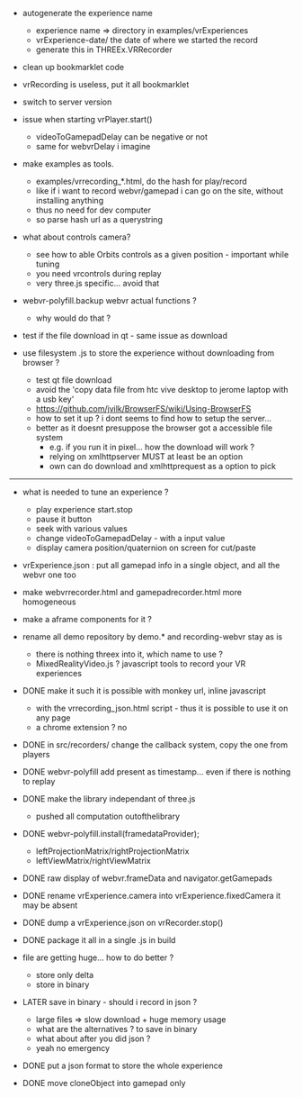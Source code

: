 - autogenerate the experience name
  - experience name => directory in examples/vrExperiences
  - vrExperience-date/ the date of where we started the record
  - generate this in THREEx.VRRecorder
- clean up bookmarklet code
- vrRecording is useless, put it all bookmarklet  


- switch to server version

- issue when starting vrPlayer.start()
  - videoToGamepadDelay can be negative or not
  - same for webvrDelay i imagine

- make examples as tools.
  - examples/vrrecording_*.html, do the hash for play/record
  - like if i want to record webvr/gamepad i can go on the site, without installing anything
  - thus no need for dev computer
  - so parse hash url as a querystring

- what about controls camera?
  - see how to able Orbits controls as a given position - important while tuning
  - you need vrcontrols during replay
  - very three.js specific... avoid that
- webvr-polyfill.backup webvr actual functions ?
  - why would do that ?


- test if the file download in qt - same issue as download
- use filesystem .js to store the experience without downloading from browser ?
  - test qt file download
  - avoid the 'copy data file from htc vive desktop to jerome laptop with a usb key'
  - https://github.com/jvilk/BrowserFS/wiki/Using-BrowserFS 
  - how to set it up ? i dont seems to find how to setup the server...
  - better as it doesnt presuppose the browser got a accessible file system
    - e.g. if you run it in pixel... how the download will work ?
    - relying on xmlhttpserver MUST at least be an option
    - own can do download and xmlhttprequest as a option to pick

----------------

- what is needed to tune an experience ?
  - play experience start.stop
  - pause it button
  - seek with various values
  - change videoToGamepadDelay - with a input value
  - display camera position/quaternion on screen for cut/paste
- vrExperience.json : put all gamepad info in a single object, and all the webvr one too
- make webvrrecorder.html and gamepadrecorder.html more homogeneous
- make a aframe components for it ?

- rename all demo repository by demo.* and recording-webvr stay as is
  - there is nothing threex into it, which name to use ?
  - MixedRealityVideo.js ? javascript tools to record your VR experiences

- DONE make it such it is possible with monkey url, inline javascript
  - with the vrrecording_json.html script - thus it is possible to use it on any page
  - a chrome extension ? no
- DONE in src/recorders/ change the callback system, copy the one from players
- DONE webvr-polyfill add present as timestamp... even if there is nothing to replay
- DONE make the library independant of three.js
  - pushed all computation outofthelibrary
- DONE webvr-polyfill.install(framedataProvider);
  - leftProjectionMatrix/rightProjectionMatrix
  - leftViewMatrix/rightViewMatrix
- DONE raw display of webvr.frameData and navigator.getGamepads
- DONE rename vrExperience.camera into vrExperience.fixedCamera it may be absent
- DONE dump a vrExperience.json on vrRecorder.stop()
- DONE package it all in a single .js in build
- file are getting huge... how to do better ?
  - store only delta
  - store in binary
- LATER save in binary - should i record in json ?
  - large files => slow download + huge memory usage
  - what are the alternatives ? to save in binary
  - what about after you did json ?
  - yeah no emergency

- DONE put a json format to store the whole experience
- DONE move cloneObject into gamepad only
